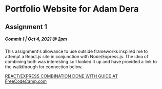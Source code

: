<h1>Portfolio Website for Adam Dera</h1>
<h2>Assignment 1</h2>

<h5>Commit 1 | Oct 4, 2021 @ 2pm</h5>
<p>This assignment's allowance to use outside frameworks inspired me to attempt a React.js site in conjunction with Node/Express.js. The idea of combining both was interesting so I looked it up and have provided a link to the walkthrough for connection below.</p>

<a href='https://www.freecodecamp.org/news/create-a-react-frontend-a-node-express-backend-and-connect-them-together-c5798926047c/'>REACT/EXPRESS COMBINATION DONE WITH GUIDE AT FreeCodeCamp.com</a>